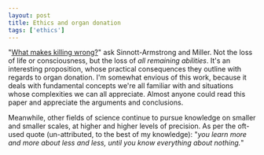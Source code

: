 ```yaml
---
layout: post
title: Ethics and organ donation
tags: ['ethics']
---
```


"<a href="http://dx.doi.org/10.1136/medethics-2011-100351">What makes killing
wrong?</a>" ask Sinnott-Armstrong and Miller.
Not the loss of life or consciousness, but the loss of *all remaining
abilities*.
It's an interesting proposition, whose practical consequences they outline with
regards to organ donation.
I'm somewhat envious of this work, because it deals with fundamental concepts
we're all familiar with and situations whose complexities we can all
appreciate.
Almost anyone could read this paper and appreciate the arguments and
conclusions.

Meanwhile, other fields of science continue to pursue knowledge on smaller and
smaller scales, at higher and higher levels of precision.
As per the oft-used quote (un-attributed, to the best of my knowledge):
"*you learn more and more about less and less, until you know everything
about nothing.*"

